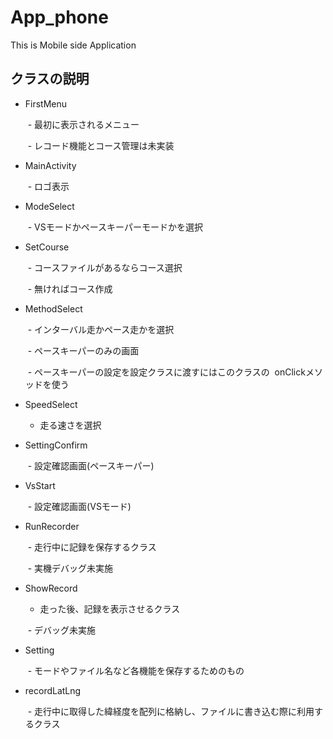 # App_phone
This is Mobile side Application

## クラスの説明
- FirstMenu

   - 最初に表示されるメニュー
  
   - レコード機能とコース管理は未実装
  
- MainActivity

   - ロゴ表示
  
- ModeSelect

   - VSモードかペースキーパーモードかを選択
  
- SetCourse

   - コースファイルがあるならコース選択
  
   - 無ければコース作成
  
- MethodSelect

   - インターバル走かペース走かを選択
  

   - ペースキーパーのみの画面
  
   - ペースキーパーの設定を設定クラスに渡すにはこのクラスの
   onClickメソッドを使う
  
- SpeedSelect

    - 走る速さを選択
  
- SettingConfirm

   - 設定確認画面(ペースキーパー)
  
- VsStart

   - 設定確認画面(VSモード)
  
- RunRecorder

   - 走行中に記録を保存するクラス
  
   - 実機デバッグ未実施
  
- ShowRecord

    - 走った後、記録を表示させるクラス
  
   - デバッグ未実施
  
- Setting

   - モードやファイル名など各機能を保存するためのもの

- recordLatLng

   - 走行中に取得した緯経度を配列に格納し、ファイルに書き込む際に利用するクラス
